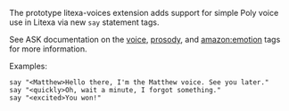 The prototype litexa-voices extension adds support for simple Poly voice use in Litexa via new `say` statement tags.

See ASK documentation on the [voice](https://developer.amazon.com/en-US/docs/alexa/custom-skills/speech-synthesis-markup-language-ssml-reference.html#voice), [prosody](https://developer.amazon.com/en-US/docs/alexa/custom-skills/speech-synthesis-markup-language-ssml-reference.html#prosody), and [amazon:emotion](https://developer.amazon.com/en-US/docs/alexa/custom-skills/speech-synthesis-markup-language-ssml-reference.html#amazon-emotion) tags for more information.




Examples:

    say "<Matthew>Hello there, I'm the Matthew voice. See you later."
    say "<quickly>Oh, wait a minute, I forgot something."
    say "<excited>You won!"
